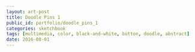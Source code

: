 ```yaml
---
layout: art-post
title: Doodle Pins 1
public_id: portfolio/doodle_pins_1
categories: sketchbook
tags: [multimedia, color, black-and-white, button, doodle, abstract]
date: 2016-08-01
---
```

